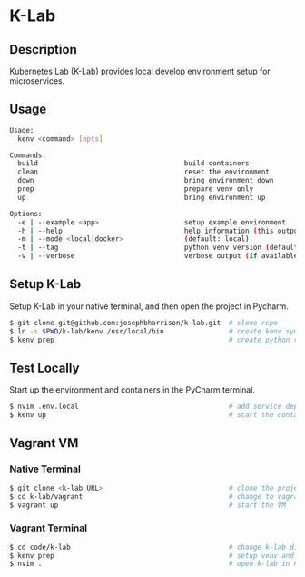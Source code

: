 # K-Lab

## Description

Kubernetes Lab (K-Lab) provides local develop environment setup for microservices.

## Usage

```sh
Usage:
  kenv <command> [opts]

Commands:
  build                                    build containers
  clean                                    reset the environment
  down                                     bring environment down
  prep                                     prepare venv only
  up                                       bring environment up

Options:
  -e | --example <app>                     setup example environment
  -h | --help                              help information (this output)
  -m | --mode <local|docker>               (default: local)
  -t | --tag                               python venv version (default: 3.8.5)
  -v | --verbose                           verbose output (if available)
```

## Setup K-Lab

Setup K-Lab in your native terminal, and then open the project in Pycharm.

```sh
$ git clone git@github.com:josephbharrison/k-lab.git  # clone repo
$ ln -s $PWD/k-lab/kenv /usr/local/bin                # create kenv symlink
$ kenv prep                                           # create python virtual env
```

## Test Locally

Start up the environment and containers in the PyCharm terminal.

```sh
$ nvim .env.local                                     # add service deps, e.g. COMPOSE="redis etcd"
$ kenv up                                             # start the container services
```

## Vagrant VM

### Native Terminal

```sh
$ git clone <k-lab_URL>                               # clone the project
$ cd k-lab/vagrant                                    # change to vagrant directory
$ vagrant up                                          # start the VM
```

### Vagrant Terminal

```sh
$ cd code/k-lab                                       # change k-lab directory
$ kenv prep                                           # setup venv and HTTP example, then reload term
$ nvim .                                              # open k-lab in PyCharm
```
